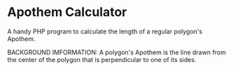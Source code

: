 # Apothem Calculator

A handy PHP program to calculate the length of a regular polygon's Apothem.

BACKGROUND IMFORMATION: A polygon's Apothem is the line drawn from the center of the polygon that is perpendicular to one of its sides. 

